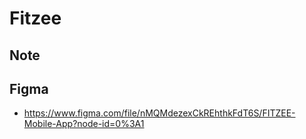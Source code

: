 # Fitzee

## Note

## Figma

- https://www.figma.com/file/nMQMdezexCkREhthkFdT6S/FITZEE-Mobile-App?node-id=0%3A1
